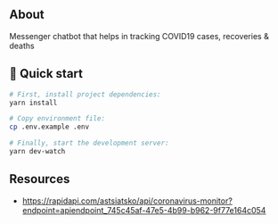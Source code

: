 ## About

Messenger chatbot that helps in tracking COVID19 cases, recoveries & deaths

## 🚀 Quick start

```bash
# First, install project dependencies:
yarn install

# Copy environment file:
cp .env.example .env

# Finally, start the development server:
yarn dev-watch
```

## Resources

- https://rapidapi.com/astsiatsko/api/coronavirus-monitor?endpoint=apiendpoint_745c45af-47e5-4b99-b962-9f77e164c054
